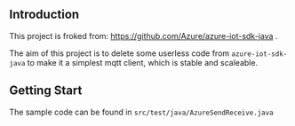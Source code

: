 ## Introduction

This project is froked from: https://github.com/Azure/azure-iot-sdk-java .

The aim of this project is to delete some userless code from `azure-iot-sdk-java` to make it a simplest mqtt client, which is stable and scaleable.

## Getting Start

The sample code can be found in `src/test/java/AzureSendReceive.java`